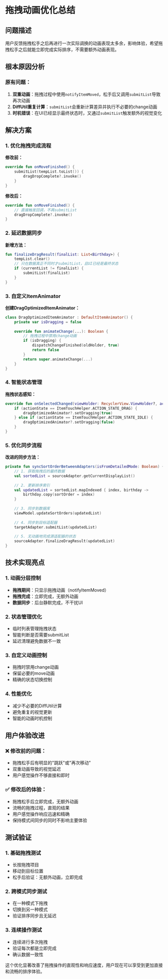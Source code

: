 # 拖拽动画优化总结

## 问题描述
用户反馈拖拽松手之后再进行一次实际调换的动画表现太多余，影响体验，希望拖拽松手之后就能立即完成实际排序，不需要额外动画表现。

## 根本原因分析

### 原有问题：
1. **双重动画**：拖拽过程中使用`notifyItemMoved`，松手后又调用`submitList`导致再次动画
2. **DiffUtil重复计算**：`submitList`会重新计算差异并执行不必要的change动画
3. **时机错误**：在UI已经显示最终状态时，又通过`submitList`触发额外的视觉变化

## 解决方案

### 1. 优化拖拽完成流程
**修改前：**
```kotlin
override fun onMoveFinished() {
    submitList(tempList.toList()) {
        dragDropComplete?.invoke()
    }
}
```

**修改后：**
```kotlin
override fun onMoveFinished() {
    // 直接触发回调，不再submitList
    dragDropComplete?.invoke()
}
```

### 2. 延迟数据同步
**新增方法：**
```kotlin
fun finalizeDragResult(finalList: List<Birthday>) {
    tempList.clear()
    // 只在数据真正不同时才submitList，且UI已经是最终状态
    if (currentList != finalList) {
        submitList(finalList)
    }
}
```

### 3. 自定义ItemAnimator
**创建DragOptimizedItemAnimator：**
```kotlin
class DragOptimizedItemAnimator : DefaultItemAnimator() {
    private var isDragging = false
    
    override fun animateChange(...): Boolean {
        // 拖拽过程中禁用change动画
        if (isDragging) {
            dispatchChangeFinished(oldHolder, true)
            return false
        }
        return super.animateChange(...)
    }
}
```

### 4. 智能状态管理
**拖拽状态感知：**
```kotlin
override fun onSelectedChanged(viewHolder: RecyclerView.ViewHolder?, actionState: Int) {
    if (actionState == ItemTouchHelper.ACTION_STATE_DRAG) {
        dragOptimizedAnimator?.setDragging(true)
    } else if (actionState == ItemTouchHelper.ACTION_STATE_IDLE) {
        dragOptimizedAnimator?.setDragging(false)
    }
}
```

### 5. 优化同步流程
**改进的同步方法：**
```kotlin
private fun syncSortOrderBetweenAdapters(isFromDetailedMode: Boolean) {
    // 1. 获取拖拽后的最终数据
    val sortedList = sourceAdapter.getCurrentDisplayList()
    
    // 2. 更新排序索引
    val updatedList = sortedList.mapIndexed { index, birthday ->
        birthday.copy(sortOrder = index)
    }
    
    // 3. 同步到数据库
    viewModel.updateSortOrders(updatedList)
    
    // 4. 同步到目标适配器
    targetAdapter.submitList(updatedList)
    
    // 5. 无动画地完成源适配器的状态
    sourceAdapter.finalizeDragResult(updatedList)
}
```

## 技术实现亮点

### 1. 动画分层控制
- **拖拽期间**：只显示拖拽动画（notifyItemMoved）
- **拖拽完成**：立即完成，无额外动画
- **数据同步**：后台静默完成，不干扰UI

### 2. 状态管理优化
- 临时列表管理拖拽状态
- 智能判断是否需要submitList
- 延迟清理避免数据不一致

### 3. 自定义动画控制
- 拖拽时禁用change动画
- 保留必要的move动画
- 精确的状态切换控制

### 4. 性能优化
- 减少不必要的DiffUtil计算
- 避免重复的视觉更新
- 智能的动画时机控制

## 用户体验改进

### ❌ 修改前的问题：
- 拖拽松手后有明显的"跳跃"或"再次移动"
- 双重动画导致的视觉延迟
- 用户感觉操作不够直接和即时

### ✅ 修改后的体验：
- 拖拽松手后立即完成，无额外动画
- 流畅的拖拽过程，直观的结果
- 用户感觉操作响应迅速和精确
- 保持模式间同步的同时不影响主要体验

## 测试验证

### 1. 基础拖拽测试
- 长按拖拽项目
- 移动到目标位置
- 松手后验证：无额外动画，立即完成

### 2. 跨模式同步测试
- 在一种模式下拖拽
- 切换到另一种模式
- 验证排序同步且无延迟

### 3. 连续操作测试
- 连续进行多次拖拽
- 验证每次都是立即完成
- 确认数据一致性

这个优化显著改善了拖拽操作的直观性和响应速度，用户现在可以享受到更加直接和流畅的排序体验。
